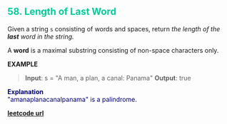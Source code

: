 <h2 style="color:#0C9;">58. Length of Last Word</h2>

Given a string `s` consisting of words and spaces, return _the length of the **last** word in the string._

A **word** is a maximal substring consisting of non-space characters only.

**EXAMPLE**
>**Input**: s = "A man, a plan, a canal: Panama"
**Output**: true

<p style="color:#007;">
<b>Explanation</b><br>
"amanaplanacanalpanama" is a palindrome.
</p>

**[leetcode url](https://leetcode.com/problems/valid-palindrome/description)**
